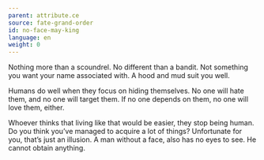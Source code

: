 ```yaml
---
parent: attribute.ce
source: fate-grand-order
id: no-face-may-king
language: en
weight: 0
---
```


Nothing more than a scoundrel. No different than a bandit.
Not something you want your name associated with.
A hood and mud suit you well.

Humans do well when they focus on hiding themselves.
No one will hate them, and no one will target them.
If no one depends on them, no one will love them, either.

Whoever thinks that living like that would be easier, they stop being human.
Do you think you’ve managed to acquire a lot of things?
Unfortunate for you, that’s just an illusion.
A man without a face, also has no eyes to see.
He cannot obtain anything.
